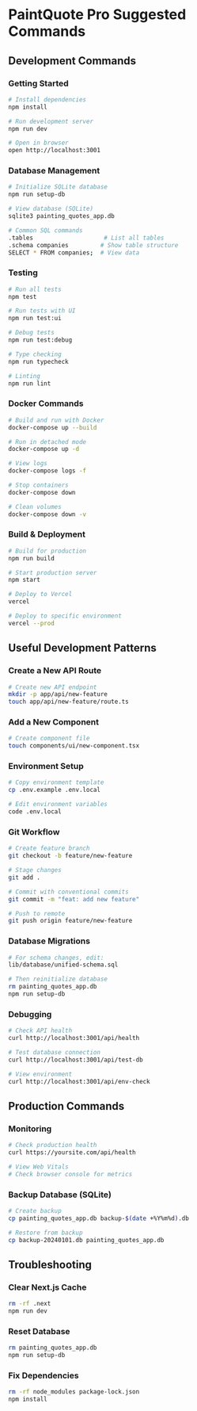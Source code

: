 # PaintQuote Pro Suggested Commands

## Development Commands

### Getting Started
```bash
# Install dependencies
npm install

# Run development server
npm run dev

# Open in browser
open http://localhost:3001
```

### Database Management
```bash
# Initialize SQLite database
npm run setup-db

# View database (SQLite)
sqlite3 painting_quotes_app.db

# Common SQL commands
.tables                    # List all tables
.schema companies         # Show table structure
SELECT * FROM companies;  # View data
```

### Testing
```bash
# Run all tests
npm test

# Run tests with UI
npm run test:ui

# Debug tests
npm run test:debug

# Type checking
npm run typecheck

# Linting
npm run lint
```

### Docker Commands
```bash
# Build and run with Docker
docker-compose up --build

# Run in detached mode
docker-compose up -d

# View logs
docker-compose logs -f

# Stop containers
docker-compose down

# Clean volumes
docker-compose down -v
```

### Build & Deployment
```bash
# Build for production
npm run build

# Start production server
npm start

# Deploy to Vercel
vercel

# Deploy to specific environment
vercel --prod
```

## Useful Development Patterns

### Create a New API Route
```bash
# Create new API endpoint
mkdir -p app/api/new-feature
touch app/api/new-feature/route.ts
```

### Add a New Component
```bash
# Create component file
touch components/ui/new-component.tsx
```

### Environment Setup
```bash
# Copy environment template
cp .env.example .env.local

# Edit environment variables
code .env.local
```

### Git Workflow
```bash
# Create feature branch
git checkout -b feature/new-feature

# Stage changes
git add .

# Commit with conventional commits
git commit -m "feat: add new feature"

# Push to remote
git push origin feature/new-feature
```

### Database Migrations
```bash
# For schema changes, edit:
lib/database/unified-schema.sql

# Then reinitialize database
rm painting_quotes_app.db
npm run setup-db
```

### Debugging
```bash
# Check API health
curl http://localhost:3001/api/health

# Test database connection
curl http://localhost:3001/api/test-db

# View environment
curl http://localhost:3001/api/env-check
```

## Production Commands

### Monitoring
```bash
# Check production health
curl https://yoursite.com/api/health

# View Web Vitals
# Check browser console for metrics
```

### Backup Database (SQLite)
```bash
# Create backup
cp painting_quotes_app.db backup-$(date +%Y%m%d).db

# Restore from backup
cp backup-20240101.db painting_quotes_app.db
```

## Troubleshooting

### Clear Next.js Cache
```bash
rm -rf .next
npm run dev
```

### Reset Database
```bash
rm painting_quotes_app.db
npm run setup-db
```

### Fix Dependencies
```bash
rm -rf node_modules package-lock.json
npm install
```